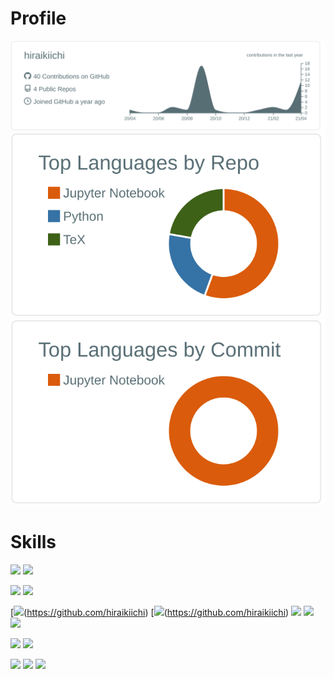 # Profile 

[![](https://raw.githubusercontent.com/hiraikiichi/hiraikiichi/main/profile-summary-card-output/default/0-profile-details.svg)](https://github.com/vn7n24fzkq/github-profile-summary-cards)
[![](https://raw.githubusercontent.com/hiraikiichi/hiraikiichi/main/profile-summary-card-output/default/1-repos-per-language.svg)](https://github.com/vn7n24fzkq/github-profile-summary-cards) 
[![](https://raw.githubusercontent.com/hiraikiichi/hiraikiichi/main/profile-summary-card-output/default/2-most-commit-language.svg)](https://github.com/vn7n24fzkq/github-profile-summary-cards)


# Skills

[![](https://img.shields.io/badge/-Adobe%20Photoshop-000.svg?logo=adobe-photoshop&style=popout-square)](https://github.com/hiraikiichi)
[![](https://img.shields.io/badge/-Adobe%20lightroom%20classic-000.svg?logo=adobe-lightroom-classic&style=popout-square)](https://github.com/hiraikiichi)

[![](https://img.shields.io/badge/-Arduino-000.svg?logo=arduino&style=popout-square)](https://github.com/hiraikiichi)
[![](https://img.shields.io/badge/-Raspberrypi-000.svg?logo=raspberrypi&style=popout-square)](https://github.com/hiraikiichi)

[![](https://img.shields.io/badge/-Html5-000.svg?logo=html5&style=popout-square)(https://github.com/hiraikiichi)
[![](https://img.shields.io/badge/-Css3-000.svg?logo=css3&style=popout-square)(https://github.com/hiraikiichi)
[![](https://img.shields.io/badge/-Javascript-000.svg?logo=javascript&style=popout-square)](https://github.com/hiraikiichi)
[![](https://img.shields.io/badge/-Jquery-000.svg?logo=jquery&style=popout-square)](https://github.com/hiraikiichi)
[![](https://img.shields.io/badge/-Bootstrap-000.svg?logo=bootstrap&style=popout-square)](https://github.com/hiraikiichi)

[![](https://img.shields.io/badge/-Python-000.svg?logo=python&style=popout-square)](https://github.com/hiraikiichi)
[![](https://img.shields.io/badge/-Flask-000000.svg?logo=flask&style=popout-square)](https://github.com/hiraikiichi)

[![](https://img.shields.io/badge/-Docker-000.svg?logo=docker&style=popout-square)](https://github.com/hiraikiichi)
[![](https://img.shields.io/badge/-Github-181717.svg?logo=github&style=popout-square)](https://github.com/hiraikiichi)
[![](https://img.shields.io/badge/-Qiita-000.svg?logo=qiita&style=popout-square)](https://github.com/hiraikiichi)


<!--
**hiraikiichi/hiraikiichi** is a ✨ _special_ ✨ repository because its `README.md` (this file) appears on your GitHub profile.

Here are some ideas to get you started:

- 🔭 I’m currently working on ...
- 🌱 I’m currently learning ...
- 👯 I’m looking to collaborate on ...
- 🤔 I’m looking for help with ...
- 💬 Ask me about ...
- 📫 How to reach me: ...
- 😄 Pronouns: ...
- ⚡ Fun fact: ...
-->
